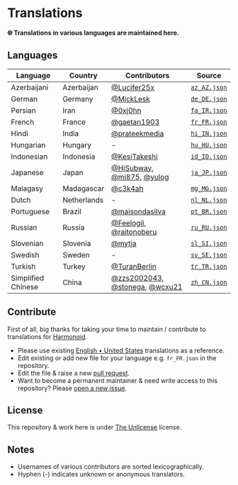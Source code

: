 # Translations

**🌐 Translations in various languages are maintained here.**

## Languages

|Language|Country|Contributors|Source|
|--------|-------|------------|------|
|Azerbaijani|Azerbaijan| [@Lucifer25x](https://github.com/Lucifer25x) |[`az_AZ.json`](./az_AZ.json)|
|German|Germany| [@MickLesk](https://github.com/MickLesk) |[`de_DE.json`](./de_DE.json)|
|Persian|Iran| [@0xj0hn](https://github.com/0xj0hn) |[`fa_IR.json`](./fa_IR.json)|
|French|France| [@gaetan1903](https://github.com/gaetan1903) |[`fr_FR.json`](./fr_FR.json)|
|Hindi|India| [@prateekmedia](https://github.com/prateekmedia) |[`hi_IN.json`](./hi_IN.json)|
|Hungarian|Hungary| - |[`hu_HU.json`](./hu_HU.json)|
|Indonesian|Indonesia| [@KesiTakeshi](https://github.com/KesiTakeshi) |[`id_ID.json`](./id_ID.json)|=
|Japanese|Japan| [@HiSubway](https://github.com/HiSubway), [@mi875](https://github.com/mi875), [@yulog](https://github.com/yulog) |[`ja_JP.json`](./ja_JP.json)|
|Malagasy|Madagascar| [@c3k4ah](https://github.com/c3k4ah) |[`mg_MG.json`](./mg_MG.json)|
|Dutch|Netherlands| - | [`nl_NL.json`](./nl_NL.json)|
|Portuguese|Brazil| [@maisondasilva](https://github.com/maisondasilva) | [`pt_BR.json`](./pt_BR.json) |
|Russian|Russia| [@Feelogil](https://github.com/Feelogil), [@raitonoberu](https://github.com/raitonoberu) | [`ru_RU.json`](./ru_RU.json) |
|Slovenian|Slovenia| [@mytja](https://github.com/mytja) | [`sl_SI.json`](./sl_SI.json) |
|Swedish|Sweden| - | [`sv_SE.json`](./sv_SE.json) |
|Turkish|Turkey| [@TuranBerlin](https://github.com/TuranBerlin) | [`tr_TR.json`](./tr_TR.json) |
|Simplified Chinese|China| [@zzs2002043](https://github.com/zzs2002043), [@stonega](https://github.com/stonega), [@wcxu21](https://github.com/wcxu21) | [`zh_CN.json`](./zh_CN.json) |

## Contribute

First of all, big thanks for taking your time to maintain / contribute to translations for [Harmonoid](https://github.com/harmonoid).

- Please use existing [English • United States](./en_US.json) translations as a reference.
- Edit existing or add new file for your language e.g. `fr_FR.json` in the repository.
- Edit the file & raise a new [pull request](https://github.com/harmonoid/translations/pulls).
- Want to become a permanent maintainer & need write access to this repository? Please [open a new issue](https://github.com/harmonoid/translations/issues/new).

## License

This repository & work here is under [The Unlicense](https://unlicense.org/) license.

## Notes

- Usernames of various contributors are sorted lexicographically.
- Hyphen (-) indicates unknown or anonymous translators.
